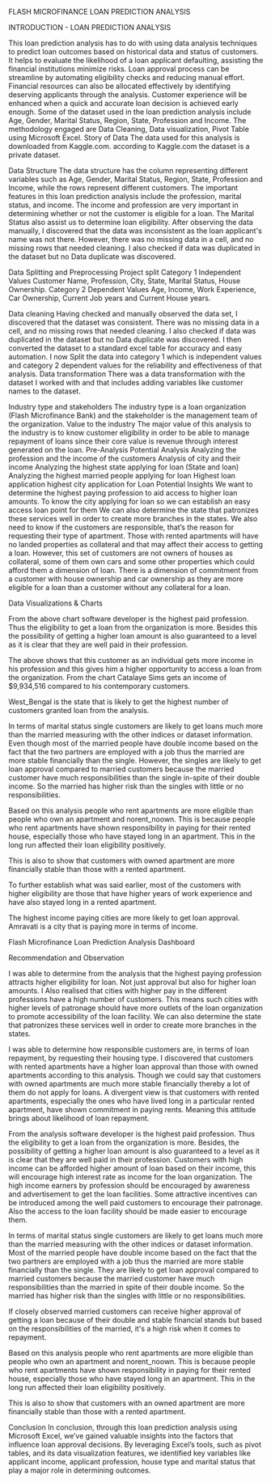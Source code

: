 FLASH MICROFINANCE LOAN PREDICTION ANALYSIS

INTRODUCTION - LOAN PREDICTION ANALYSIS

This loan prediction analysis has to do with using data analysis techniques to predict loan outcomes based on historical data and status of customers. It helps to evaluate the likelihood of a loan applicant defaulting, assisting the financial institutions minimize risks. Loan approval process can be streamline by automating eligibility checks and reducing manual effort. Financial resources can also be allocated effectively by identifying deserving applicants through the analysis. Customer experience will be enhanced when a quick and accurate loan decision is achieved early enough.
Some of the dataset used in the loan prediction analysis include Age, Gender, Marital Status, Region, State, Profession and Income. The methodology engaged are Data Cleaning, Data visualization, Pivot Table using Microsoft Excel.
 Story of Data
The data used for this analysis is downloaded from Kaggle.com. according to Kaggle.com the dataset is a private dataset.

Data Structure
The data structure has the column representing different variables such as Age, Gender, Marital Status, Region, State, Profession and Income, while the rows represent different customers.
The important features in this loan prediction analysis include the profession, marital status, and income. The income and profession are very important in determining whether or not the customer is eligible for a loan. The Marital Status also assist us to determine loan eligibility. 
After observing the data manually, I discovered that the data was inconsistent as the loan applicant's name was not there. However, there was no missing data in a cell, and no missing rows that needed cleaning. I also checked if data was duplicated in the dataset but no Data duplicate was discovered.

Data Splitting and Preprocessing
Project split
Category 1 Independent Values
Customer Name, Profession, City, State, Marital Status, House Ownership.
Category 2 Dependent Values
Age, Income, Work Experience, Car Ownership, Current Job years and Current House years.

Data cleaning
Having checked and manually observed the data set, I discovered that the dataset was consistent. There was no missing data in a cell, and no missing rows that needed cleaning. I also checked if data was duplicated in the dataset but no Data duplicate was discovered.
I then converted the dataset to a standard excel table for accuracy and easy automation.
I now Split the data into category 1 which is independent values and category 2 dependent values for the reliability and effectiveness of that analysis.
Data transformation
There was a data transformation with the dataset I worked with and that includes adding variables like customer names to the dataset.


Industry type and stakeholders
The industry type is a loan organization (Flash Microfinance Bank) and the stakeholder is the management team of the organization.
Value to the industry
The major value of this analysis to the industry is to know customer eligibility in order to be able to manage repayment of loans since their core value is revenue through interest generated on the loan.
Pre-Analysis
Potential Analysis
Analyzing the profession and the income of the customers
Analysis of city and their income
Analyzing the highest state applying for loan (State and loan)
Analyzing the highest married people applying for loan
Highest loan application
highest city application for Loan
Potential Insights
We want to determine the highest paying profession to aid access to higher loan amounts.
To know the city applying for loan so we can establish an easy access loan point for them 
We can also determine the state that patronizes these services well in order to create more branches in the states.
We also need to know if the customers are responsible, that’s the reason for requesting their type of apartment. Those with rented apartments will have no landed properties as collateral and that may affect their access to getting a loan. However, this set of customers are not owners of houses as collateral, some of them own cars and some other properties which could afford them a dimension of loan.
There is a dimension of commitment from a customer with house ownership and car ownership as they are more eligible for a loan than a customer without any collateral for a loan.
 
Data Visualizations & Charts



From the above chart software developer is the highest paid profession. Thus the eligibility to get a loan from the organization is more. Besides this the possibility of getting a higher loan amount is also guaranteed to a level as it is clear that they are well paid in their profession.



The above shows that this customer as an individual gets more income in his profession and this gives him a higher opportunity to access a loan from the organization. From the chart Catalaye Sims gets an income of $9,934,516 compared to his contemporary customers.



West_Bengal is the state that is likely to get the highest number of customers granted loan from the analysis.




In terms of marital status single customers are likely to get loans much more than the married measuring with the other indices or dataset information. Even though most of the married people have double income based on the fact that the two partners are employed with a job thus the married are more stable financially than the single. However, the singles  are likely to get loan approval compared to married customers because the married customer have much responsibilities than the single in-spite of their double income. So the married has higher risk than the singles with little or no responsibilities.
  


Based on this analysis people who rent apartments are more eligible than people who own an apartment and norent_noown. This is because people who rent apartments have shown responsibility in paying for their rented house, especially those who have stayed long in an apartment. This in the long run affected their loan eligibility positively. 

This is also to show that customers with owned apartment are more financially stable than those with a rented apartment. 



To further establish what was said earlier, most of the customers with higher eligibility are those that have higher years of work experience and have also stayed long in a rented apartment.



The  highest income paying cities are more likely to get loan approval. Amravati is a city that is paying more in terms of income.   


Flash Microfinance Loan Prediction Analysis Dashboard



 
Recommendation and Observation

I was able to determine from the analysis that the highest paying profession attracts higher eligibility for loan. Not just approval but also for higher loan amounts. I Also realised that cities with higher pay in the different professions have a high number of customers. This means such cities with higher levels of patronage should have more outlets of the loan organization to promote accessibility of the loan facility. We can also determine the state that patronizes these services well in order to create more branches in the states.

I was able to determine how responsible customers are, in terms of loan repayment, by requesting their housing type. I discovered that customers with rented apartments have a higher loan approval than those with owned apartments according to this analysis. Though we could say that customers with owned apartments are much more stable financially thereby a lot of them do not apply for loans. A divergent view is that customers with rented apartments, especially the ones who have lived long in a particular rented apartment, have shown commitment in paying rents. Meaning this attitude brings about likelihood of loan repayment. 

From the analysis software developer is the highest paid profession. Thus the eligibility to get a loan from the organization is more. Besides, the possibility of getting a higher loan amount is also guaranteed to a level as it is clear that they are well paid in their profession. Customers with high income can be afforded higher amount of loan based on their income, this will encourage high interest rate as income for the loan organization. The high income earners by profession should be encouraged by awareness and advertisement to get the loan facilities. Some attractive incentives can be introduced among the well paid customers to encourage their patronage. Also the access to the loan facility should be made easier to encourage them. 

In terms of marital status single customers are likely to get loans much more than the married measuring with the other indices or dataset information. Most of the married people have double income based on the fact that the two partners are employed with a job thus the married are more stable financially than the single. They are likely to get loan approval compared to married customers because the married customer have much responsibilities than the married in spite of their double income. So the married has higher risk than the singles with little or no responsibilities.

If closely observed married customers can receive higher approval of getting a loan because of their double and stable financial stands but based on the responsibilities of the married, it's a high risk when it comes to repayment.

Based on this analysis people who rent apartments are more eligible than people who own an apartment and norent_noown. This is because people who rent apartments have shown responsibility in paying for their rented house, especially those who have stayed long in an apartment. This in the long run affected their loan eligibility positively. 

This is also to show that customers with an owned apartment are more financially stable than those with a rented apartment. 

Conclusion
In conclusion, through this loan prediction analysis using Microsoft Excel, we’ve gained valuable insights into the factors that influence loan approval decisions. By leveraging Excel’s tools, such as pivot tables, and its data visualization features, we identified key variables like applicant income, applicant profession, house type and marital status that play a major role in determining outcomes. 
